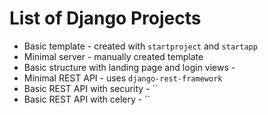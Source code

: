 

# List of Django Projects

* Basic template - created with `startproject` and `startapp`
* Minimal server - manually created template
* Basic structure with landing page and login views - 
* Minimal REST API - uses `django-rest-framework`
* Basic REST API with security - ``
* Basic REST API with celery - ``